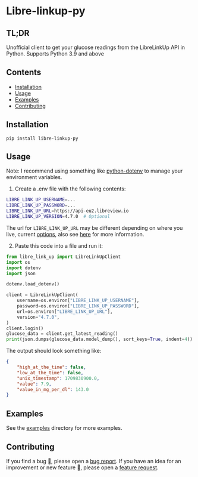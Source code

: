 # Libre-linkup-py

## TL;DR

Unofficial client to get your glucose readings from the LibreLinkUp API in Python.
Supports Python 3.9 and above

## Contents

- [Installation](#installation)
- [Usage](#usage)
- [Examples](#examples)
- [Contributing](#contributing)

## Installation

    pip install libre-linkup-py

## Usage

Note: I recommend using something like [python-dotenv](https://pypi.org/project/python-dotenv/) to manage your environment variables.

1. Create a .env file with the following contents:

```bash
LIBRE_LINK_UP_USERNAME=...
LIBRE_LINK_UP_PASSWORD=...
LIBRE_LINK_UP_URL=https://api-eu2.libreview.io
LIBRE_LINK_UP_VERSION=4.7.0  # Optional
```

The url for `LIBRE_LINK_UP_URL` may be different depending on where you live, current [options](src/libre_link_up/types.py), also see [here](https://gist.github.com/khskekec/6c13ba01b10d3018d816706a32ae8ab2) for more information.

2. Paste this code into a file and run it:
```python
from libre_link_up import LibreLinkUpClient
import os
import dotenv
import json

dotenv.load_dotenv()

client = LibreLinkUpClient(
    username=os.environ["LIBRE_LINK_UP_USERNAME"],
    password=os.environ["LIBRE_LINK_UP_PASSWORD"],
    url=os.environ["LIBRE_LINK_UP_URL"],
    version="4.7.0",
)
client.login()
glucose_data = client.get_latest_reading()
print(json.dumps(glucose_data.model_dump(), sort_keys=True, indent=4))
```

The output should look something like:
```json
{
    "high_at_the_time": false,
    "low_at_the_time": false,
    "unix_timestamp": 1709830900.0,
    "value": 7.9,
    "value_in_mg_per_dl": 143.0
}
```

## Examples

See the [examples](examples/) directory for more examples.

## Contributing

If you find a bug :bug:, please open a [bug report](https://github.com/smpurkis/libre-linkup-py/issues/new?assignees=&labels=bug&template=bug_report.md&title=).
If you have an idea for an improvement or new feature :rocket:, please open a [feature request](https://github.com/smpurkis/libre-linkup-py/issues/new?assignees=&labels=Feature+request&template=feature_request.md&title=).